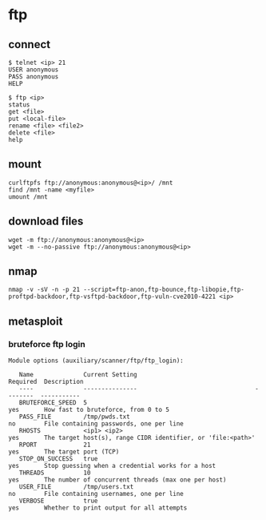 # ftp

## connect

    $ telnet <ip> 21
    USER anonymous
    PASS anonymous
    HELP

    $ ftp <ip>
    status
    get <file>
    put <local-file>
    rename <file> <file2>
    delete <file>
    help

## mount

    curlftpfs ftp://anonymous:anonymous@<ip>/ /mnt
    find /mnt -name <myfile>
    umount /mnt

## download files

    wget -m ftp://anonymous:anonymous@<ip>
    wget -m --no-passive ftp://anonymous:anonymous@<ip>

## nmap

    nmap -v -sV -n -p 21 --script=ftp-anon,ftp-bounce,ftp-libopie,ftp-proftpd-backdoor,ftp-vsftpd-backdoor,ftp-vuln-cve2010-4221 <ip>

## metasploit

### bruteforce ftp login

    Module options (auxiliary/scanner/ftp/ftp_login):

       Name              Current Setting                                 Required  Description
       ----              ---------------                                 --------  -----------
       BRUTEFORCE_SPEED  5                                               yes       How fast to bruteforce, from 0 to 5
       PASS_FILE         /tmp/pwds.txt                                   no        File containing passwords, one per line
       RHOSTS            <ip1> <ip2>                                     yes       The target host(s), range CIDR identifier, or 'file:<path>'
       RPORT             21                                              yes       The target port (TCP)
       STOP_ON_SUCCESS   true                                            yes       Stop guessing when a credential works for a host
       THREADS           10                                              yes       The number of concurrent threads (max one per host)
       USER_FILE         /tmp/users.txt                                  no        File containing usernames, one per line
       VERBOSE           true                                            yes       Whether to print output for all attempts
